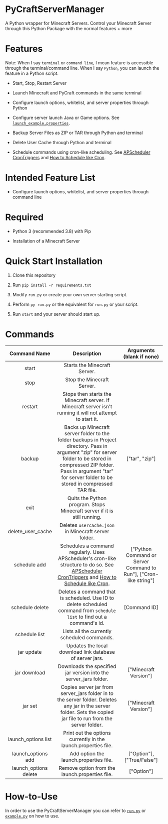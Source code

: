 # PyCraftServerManager

A Python wrapper for Minecraft Servers. Control your Minecraft Server through this Python Package with the normal features + more

# Features

Note: When I say `terminal` or `command line`, I mean feature is accessible through the terminal/command line. When I say `Python`, you can launch the feature in a Python script.

* Start, Stop, Restart Server

* Launch Minecraft and PyCraft commands in the same terminal

* Configure launch options, whitelist, and server properties through Python

* Configure server launch Java or Game options. See [`launch_example.properties`](launch_example.properties).

* Backup Server Files as ZIP or TAR through Python and terminal

* Delete User Cache through Python and terminal

* Schedule commands using cron-like scheduling. See [APScheduler CronTriggers](https://apscheduler.readthedocs.io/en/stable/modules/triggers/cron.html) and [How to Schedule like Cron](HOW_TO_CRON.md).

# Intended Feature List

* Configure launch options, whitelist, and server properties through command line

# Required

* Python 3 (recommended 3.8) with Pip

* Installation of a Minecraft Server

# Quick Start Installation

1. Clone this repository

1. Run `pip install -r requirements.txt`

1. Modify `run.py` or create your own server starting script.

1. Perform `py run.py` or the equivalent for `run.py` or your script.

1. Run `start` and your server should start up.

# Commands

|    Command Name   |                                                                                                                 Description                                                                                                                | Arguments (blank if none) |
|:-----------------:|:------------------------------------------------------------------------------------------------------------------------------------------------------------------------------------------------------------------------------------------:|:-------------------------:|
| start             |  Starts the Minecraft Server.                                                                                                                                                                                                              |                           |
| stop              |  Stop the Minecraft Server.                                                                                                                                                                                                                |                           |
| restart           | Stops then starts the Minecraft server. If Minecraft server isn't running it will not attempt to start it.                                                                                                                                 |                           |
| backup            | Backs up Minecraft server folder to the folder backups in Project directory. Pass in argument "zip" for server folder to be stored in compressed ZIP folder. Pass in argument "tar" for server folder to be stored in compressed TAR file. | ["tar", "zip"]            |
| exit              |  Quits the Python program. Stops Minecraft server if it is still running.                                                                                                                                                                  |                           |
| delete_user_cache | Deletes `usercache.json` in Minecraft server folder.                                                                                                                                                                                       |                           |
| schedule add      | Schedules a command regularly. Uses APScheduler's cron-like structure to do so. See [APScheduler CronTriggers](https://apscheduler.readthedocs.io/en/stable/modules/triggers/cron.html) and [How to Schedule like Cron](HOW_TO_CRON.md).   | ["Python Command or Server Command to Run"], ["Cron-like string"] |\
| schedule delete   | Deletes a command that is scheduled. Use ID to delete scheduled command from `schedule list` to find out a command's id.                                                                                                                   | [Command ID]              |
| schedule list     | Lists all the currently scheduled commands.                                                                                                                                                                                                |                           |
| jar update | Updates the local download link database of server jars. | |
| jar download  | Downloads the specified jar version into the server_jars folder. | ["Minecraft Version"] |
| jar set | Copies server jar from server_jars folder in to the server folder. Deletes any jar in the server folder. Sets the copied jar file to run from the server folder. | ["Minecraft Version"] |
| launch_options list | Print out the options currently in the launch.properties file. | |
| launch_options add | Add option the launch.properties file. | ["Option"],["True/False"] |
| launch_options delete | Remove option from the launch.properties file. | ["Option"] |

# How-to-Use

In order to use the PyCraftServerManager you can refer to [`run.py`](run.py) or [`example.py`](example.py) on how to use.
